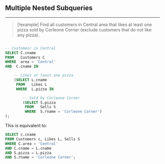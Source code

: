## Multiple Nested Subqueries
---

>[!example]
> Find all customers in Central area that likes at least one pizza sold by Corleone Corner (exclude customers that do not like any pizza).

```sql

-- Customesr in Central
SELECT C.cname
FROM   Customers C
WHERE  area = 'Central'
AND  C.cname IN 

	-- Likes at least one pizza
	(SELECT L.cname
	 FROM   Likes L
	 WHERE  L.pizza IN

		-- Sold by Corleone Corner
		(SELECT S.pizza
		 FROM   Sells S
		 WHERE  S.rname = 'Corleone Corner')
);
```

This is equivalent to:

```sql
SELECT c.cname
FROM Customers c, Likes L, Sells S 
WHERE C.area = 'Central'
AND C.cname = L.cname
AND S.pizza = L.pizza
AND S.rname = 'Corleone Corner';
```